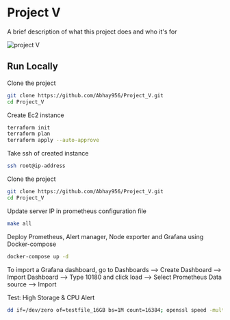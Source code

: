 # Project V

A brief description of what this project does and who it's for

![project V](https://github.com/Abhay956/Project_V/assets/132220412/68ed5a94-063d-47d3-a6d4-d8814c71effa)


## Run Locally

Clone the project

```bash
git clone https://github.com/Abhay956/Project_V.git
cd Project_V
```

Create Ec2 instance

```bash
terraform init
terraform plan
terraform apply --auto-approve
```

Take ssh of created instance

```bash
ssh root@ip-address
```

Clone the project

```bash
git clone https://github.com/Abhay956/Project_V.git
cd Project_V
```
Update server IP in prometheus configuration file

```bash
make all
```

Deploy Prometheus, Alert manager, Node exporter and Grafana using Docker-compose

```bash
docker-compose up -d
```
To import a Grafana dashboard, go to Dashboards –> Create Dashboard –> Import Dashboard –> Type 10180 and click load –> Select Prometheus Data source –> Import

Test: High Storage & CPU Alert
```bash
dd if=/dev/zero of=testfile_16GB bs=1M count=16384; openssl speed -multi $(nproc --all) &
```
